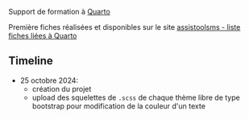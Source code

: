 
Support de formation à [Quarto](https://quarto.org/) 

Première fiches réalisées et disponibles sur le site [assistoolsms - liste fiches liées à Quarto](https://mthevenin.github.io/assistoolsms/Autres/#category=Quarto)


## Timeline

* 25 octobre 2024:
  * création du projet
  * upload des squelettes de `.scss` de chaque thème libre de type bootstrap pour modification de la couleur d'un texte


